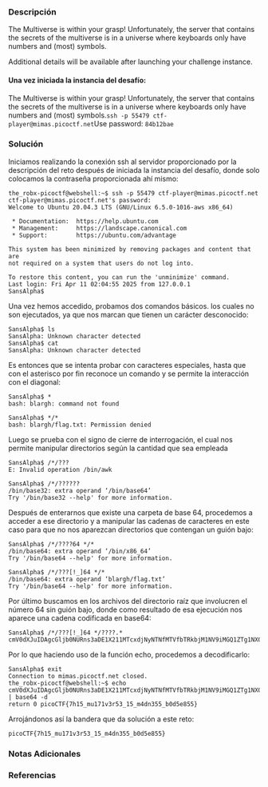 ### Descripción
The Multiverse is within your grasp! Unfortunately, the server that contains the secrets of the multiverse is in a universe where keyboards only have numbers and (most) symbols.

Additional details will be available after launching your challenge instance.
#### Una vez iniciada la instancia del desafío:
The Multiverse is within your grasp! Unfortunately, the server that contains the secrets of the multiverse is in a universe where keyboards only have numbers and (most) symbols.`ssh -p 55479 ctf-player@mimas.picoctf.net`Use password: `84b12bae`
### Solución
Iniciamos realizando la conexión ssh al servidor proporcionado por la descripción del reto después de iniciada la instancia del desafío, donde solo colocamos la contraseña proporcionada ahí mismo:

```
the_robx-picoctf@webshell:~$ ssh -p 55479 ctf-player@mimas.picoctf.net
ctf-player@mimas.picoctf.net's password: 
Welcome to Ubuntu 20.04.3 LTS (GNU/Linux 6.5.0-1016-aws x86_64)

 * Documentation:  https://help.ubuntu.com
 * Management:     https://landscape.canonical.com
 * Support:        https://ubuntu.com/advantage

This system has been minimized by removing packages and content that are
not required on a system that users do not log into.

To restore this content, you can run the 'unminimize' command.
Last login: Fri Apr 11 02:04:55 2025 from 127.0.0.1
SansAlpha$  
```

Una vez hemos accedido, probamos dos comandos básicos. los cuales no son ejecutados, ya que nos marcan que tienen un carácter desconocido:

```shell
SansAlpha$ ls
SansAlpha: Unknown character detected
SansAlpha$ cat
SansAlpha: Unknown character detected
```

Es entonces que se intenta probar con caracteres especiales, hasta que con el asterisco por fin reconoce un comando y se permite la interacción con el diagonal:

```shell
SansAlpha$ *
bash: blargh: command not found

SansAlpha$ */*
bash: blargh/flag.txt: Permission denied
```

Luego se prueba con el signo de cierre de interrogación, el cual nos permite manipular directorios según la cantidad que sea empleada

```shell
SansAlpha$ /*/???
E: Invalid operation /bin/awk

SansAlpha$ /*/??????
/bin/base32: extra operand ‘/bin/base64’
Try '/bin/base32 --help' for more information.
```

Después de enterarnos que existe una carpeta de base 64, procedemos a acceder a ese directorio y a manipular las cadenas de caracteres en este caso para que no nos aparezcan directorios que contengan un guión bajo:

```shell
SansAlpha$ /*/????64 */*
/bin/base64: extra operand ‘/bin/x86_64’
Try '/bin/base64 --help' for more information.

SansAlpha$ /*/???[!_]64 */*
/bin/base64: extra operand ‘blargh/flag.txt’
Try '/bin/base64 --help' for more information.
```

Por último buscamos en los archivos del directorio raíz que involucren el número 64 sin guión bajo, donde como resultado de esa ejecución nos aparece una cadena codificada en base64:

```shell
SansAlpha$ /*/???[!_]64 */????.*
cmV0dXJuIDAgcGljb0NURns3aDE1X211MTcxdjNyNTNfMTVfbTRkbjM1NV9iMGQ1ZTg1NX0=
```

Por lo que haciendo uso de la función echo, procedemos a decodificarlo:

```shell
SansAlpha$ exit
Connection to mimas.picoctf.net closed.
the_robx-picoctf@webshell:~$ echo cmV0dXJuIDAgcGljb0NURns3aDE1X211MTcxdjNyNTNfMTVfbTRkbjM1NV9iMGQ1ZTg1NX0= | base64 -d
return 0 picoCTF{7h15_mu171v3r53_15_m4dn355_b0d5e855}
```

Arrojándonos así la bandera que da solución a este reto:

```
picoCTF{7h15_mu171v3r53_15_m4dn355_b0d5e855}
```
### Notas Adicionales

### Referencias